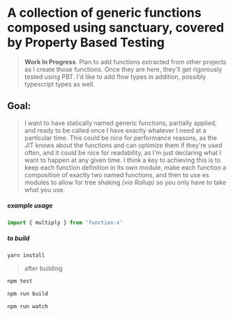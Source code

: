 # A collection of generic functions composed using sanctuary, covered by Property Based Testing

> **Work In Progress**.  Plan to add functions extracted from other projects as I create those functions.  Once they are here, they'll get rigorously tested using PBT.  I'd like to add flow types in addition, possibly typescript types as well.

## Goal:
> I want to have statically named generic functions, partially applied, and ready to be called once I have exactly whatever I need at a particular time.  This could be nice for performance reasons, as the JIT knows about the functions and can optimize them if they're used often, and it could be nice for readability, as I'm just declaring what I want to happen at any given time.  I think a key to achieving this is to keep each function definition in its own module, make each function a composition of exactly two named functions, and then to use es modules to allow for tree shaking *(via Rollup)* so you only have to take what you use.

##### example usage
```js
import { multiply } from 'function-x'
```


##### to build
```sh
yarn install
```


> after building
```sh
npm test
```

```sh
npm run build
```

```sh
npm run watch
```